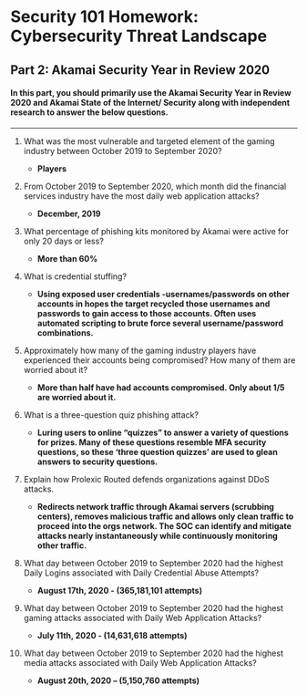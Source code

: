 # Security 101 Homework: Cybersecurity Threat Landscape 
## Part 2: Akamai Security Year in Review 2020
#### In this part, you should primarily use the Akamai Security Year in Review 2020 and Akamai State of the Internet/ Security along with independent research to answer the below questions.
________________________________________
 1.	What was the most vulnerable and targeted element of the gaming industry between October 2019 to September 2020? 
    * **Players**

2.	From October 2019 to September 2020, which month did the financial services industry have the most daily web application attacks? 
    * **December, 2019**

3.	What percentage of phishing kits monitored by Akamai were active for only 20 days or less? 
    * **More than 60%**

4.	What is credential stuffing? 
    * **Using exposed user credentials -usernames/passwords on other accounts in hopes the target recycled those usernames and passwords to gain access to those accounts. Often uses automated scripting to brute force several username/password combinations.**

5.	Approximately how many of the gaming industry players have experienced their accounts being compromised?  How many of them are worried about it?
    * **More than half have had accounts compromised.  Only about 1/5 are worried about it.**

6.	What is a three-question quiz phishing attack?
    * **Luring users to online “quizzes” to answer a variety of questions for prizes.  Many of these questions resemble MFA security questions, so these ‘three question quizzes’ are used to glean answers to security questions.**

7.	Explain how Prolexic Routed defends organizations against DDoS attacks.
    * **Redirects network traffic through Akamai servers (scrubbing centers), removes malicious traffic and allows only clean traffic to proceed into the orgs network. The SOC can identify and mitigate attacks nearly instantaneously while continuously monitoring other traffic.**

8.	What day between October 2019 to September 2020 had the highest Daily Logins associated with Daily Credential Abuse Attempts? 
    * **August 17th, 2020 - (365,181,101 attempts)**
 
9.	What day between October 2019 to September 2020 had the highest gaming attacks associated with Daily Web Application Attacks? 
    * **July 11th, 2020 - (14,631,618 attempts)**

10.	 What day between October 2019 to September 2020 had the highest media attacks associated with Daily Web Application Attacks?
        * **August 20th, 2020 – (5,150,760 attempts)**


